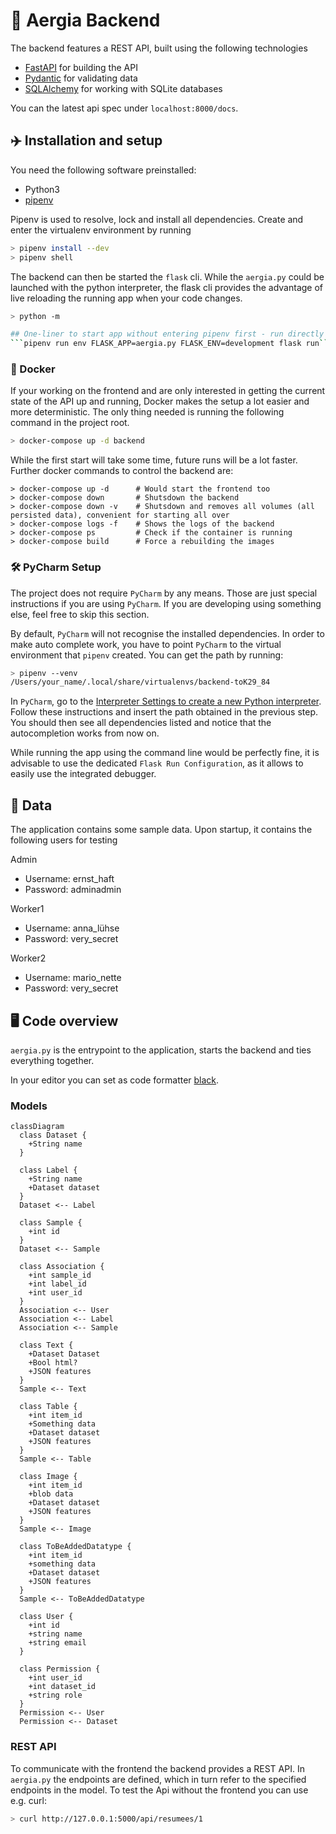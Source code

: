 # 🦥 Aergia Backend 

The backend features a REST API, built using the following technologies

- [FastAPI](https://fastapi.tiangolo.com) for building the API
- [Pydantic](https://pydantic-docs.helpmanual.io) for validating data
- [SQLAlchemy](https://www.sqlalchemy.org/) for working with SQLite databases

You can the latest api spec under `localhost:8000/docs`.

## ✈️ Installation and setup 

You need the following software preinstalled:

* Python3
* [pipenv](https://pipenv.pypa.io/en/latest/install/#installing-pipenv)

Pipenv is used to resolve, lock and install all dependencies. Create and enter the virtualenv environment by running 

```bash
> pipenv install --dev
> pipenv shell
```

The backend can then be started the `flask` cli. While the `aergia.py` could be launched with the python interpreter, the
flask cli provides the advantage of live reloading the running app when your code changes.

```bash
> python -m 

## One-liner to start app without entering pipenv first - run directly in backend folder:
```pipenv run env FLASK_APP=aergia.py FLASK_ENV=development flask run```
```

### 🐳 Docker

If your working on the frontend and are only interested in getting the current state of the API up and running, Docker
makes the setup a lot easier and more deterministic. The only thing needed is running the following command in the project root.

```bash
> docker-compose up -d backend
```

While the first start will take some time, future runs will be a lot faster. Further docker commands to control the backend are:

```
> docker-compose up -d      # Would start the frontend too
> docker-compose down       # Shutsdown the backend
> docker-compose down -v    # Shutsdown and removes all volumes (all persisted data), convenient for starting all over
> docker-compose logs -f    # Shows the logs of the backend
> docker-compose ps         # Check if the container is running
> docker-compose build      # Force a rebuilding the images
```


### 🛠 PyCharm Setup

The project does not require `PyCharm` by any means. Those are just special instructions if you are using `PyCharm`. If you are
developing using something else, feel free to skip this section.

By default, `PyCharm` will not recognise the installed dependencies. In order to make auto complete work,
you have to point `PyCharm` to the virtual environment that `pipenv` created. You can get the path by running:

```bash
> pipenv --venv
/Users/your_name/.local/share/virtualenvs/backend-toK29_84
```

In `PyCharm`, go to the [Interpreter Settings to create a new Python interpreter](https://www.jetbrains.com/help/pycharm/configuring-python-interpreter.html#add-existing-interpreter).
Follow these instructions and insert the path obtained in the previous step. You should then see all dependencies listed
and notice that the autocompletion works from now on.

While running the app using the command line would be perfectly fine, it is advisable to use the dedicated `Flask Run Configuration`,
as it allows to easily use the integrated debugger. 


## 💽 Data 

The application contains some sample data. Upon startup, it contains the following users for testing

Admin
- Username: ernst_haft
- Password: adminadmin

Worker1
- Username: anna_lühse
- Password: very_secret

Worker2
- Username: mario_nette
- Password: very_secret


## 🖥 Code overview

`aergia.py` is the entrypoint to the application, starts the backend and ties everything together.

In your editor you can set as code formatter [black](https://github.com/psf/black).

### Models


```mermaid
classDiagram
  class Dataset {
    +String name
  }

  class Label {
    +String name
    +Dataset dataset
  }
  Dataset <-- Label

  class Sample {
    +int id
  }
  Dataset <-- Sample

  class Association {
    +int sample_id
    +int label_id
    +int user_id
  }
  Association <-- User
  Association <-- Label
  Association <-- Sample

  class Text {
    +Dataset Dataset
    +Bool html?
    +JSON features
  }
  Sample <-- Text

  class Table {
    +int item_id
    +Something data
    +Dataset dataset
    +JSON features
  }
  Sample <-- Table

  class Image {
    +int item_id
    +blob data
    +Dataset dataset
    +JSON features
  }
  Sample <-- Image

  class ToBeAddedDatatype {
    +int item_id
    +something data
    +Dataset dataset
    +JSON features
  }
  Sample <-- ToBeAddedDatatype

  class User {
    +int id
    +string name
    +string email
  }

  class Permission {
    +int user_id
    +int dataset_id
    +string role
  }
  Permission <-- User
  Permission <-- Dataset
```

### REST API

To communicate with the frontend the backend provides a REST API.
In `aergia.py` the endpoints are defined, which in turn refer to the specified endpoints in the model.
To test the Api without the frontend you can use e.g. curl:

```bash
> curl http://127.0.0.1:5000/api/resumees/1
```
